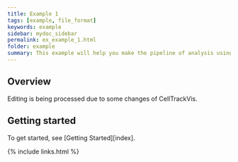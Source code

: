 ```yaml
---
title: Example 1
tags: [example, file_format]
keywords: example
sidebar: mydoc_sidebar
permalink: ex_example_1.html
folder: example
summary: This example will help you make the pipeline of analysis using CellTrackVis.
---
```


## Overview

Editing is being processed due to some changes of CellTrackVis.

## Getting started

To get started, see [Getting Started][index].

{% include links.html %}